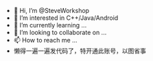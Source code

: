 - 👋 Hi, I’m @SteveWorkshop
- 👀 I’m interested in C++/Java/Android
- 🌱 I’m currently learning ...
- 💞️ I’m looking to collaborate on ...
- 📫 How to reach me ...
- 懒得一遍一遍发代码了，特开通此账号，以图省事

<!---
SteveWorkshop/SteveWorkshop is a ✨ special ✨ repository because its `README.md` (this file) appears on your GitHub profile.
You can click the Preview link to take a look at your changes.
--->
